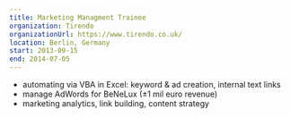 ```yaml
---
title: Marketing Managment Trainee
organization: Tirendo
organizationUrl: https://www.tirendo.co.uk/
location: Berlin, Germany
start: 2013-09-15
end: 2014-07-05
---
```

* automating via VBA in Excel: keyword & ad creation, internal text links
* manage AdWords for BeNeLux (±1 mil euro revenue)
* marketing analytics, link building, content strategy